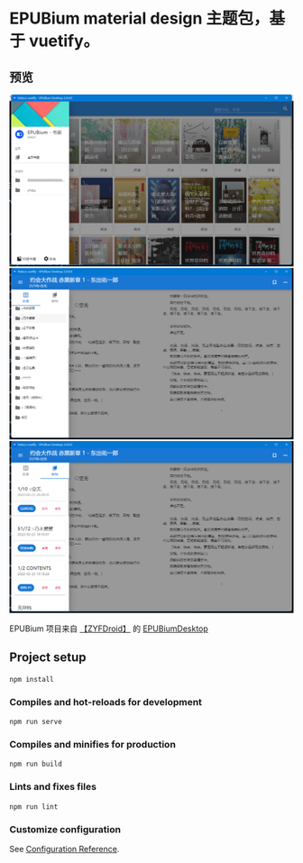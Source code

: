 # EPUBium material design 主题包，基于 vuetify。


## 预览
![](preview/23202827.png)
![](preview/23202943.png)
![](preview/23202956.png)



EPUBium 项目来自 [【ZYFDroid】](https://github.com/ZYFDroid) 的 [EPUBiumDesktop](https://github.com/SwetyCore/EPUBiumDesktop)

## Project setup
```
npm install
```

### Compiles and hot-reloads for development
```
npm run serve
```

### Compiles and minifies for production
```
npm run build
```

### Lints and fixes files
```
npm run lint
```

### Customize configuration
See [Configuration Reference](https://cli.vuejs.org/config/).
